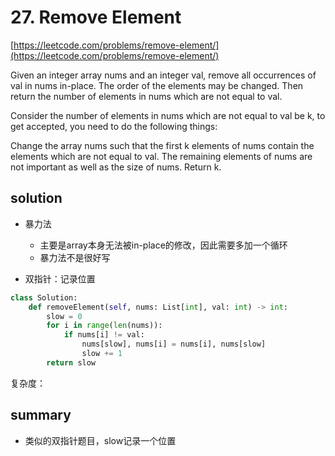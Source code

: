 # 27. Remove Element

[https://leetcode.com/problems/remove-element/](https://leetcode.com/problems/remove-element/)

Given an integer array nums and an integer val, remove all occurrences of val in nums in-place. The order of the elements may be changed. Then return the number of elements in nums which are not equal to val.

Consider the number of elements in nums which are not equal to val be k, to get accepted, you need to do the following things:

Change the array nums such that the first k elements of nums contain the elements which are not equal to val. The remaining elements of nums are not important as well as the size of nums.
Return k.

## solution

- 暴力法
  - 主要是array本身无法被in-place的修改，因此需要多加一个循环
  - 暴力法不是很好写


- 双指针：记录位置

```python
class Solution:
    def removeElement(self, nums: List[int], val: int) -> int:
        slow = 0
        for i in range(len(nums)):
            if nums[i] != val:
                nums[slow], nums[i] = nums[i], nums[slow]
                slow += 1
        return slow
```
复杂度：

## summary
- 类似的双指针题目，slow记录一个位置
